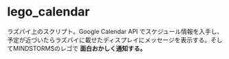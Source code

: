 # lego_calendar
ラズパイ上のスクリプト。Google Calendar API でスケジュール情報を入手し、予定が近づいたらラズパイに載せたディスプレイにメッセージを表示する。そしてMINDSTORMSのレゴで **面白おかしく通知する。**

